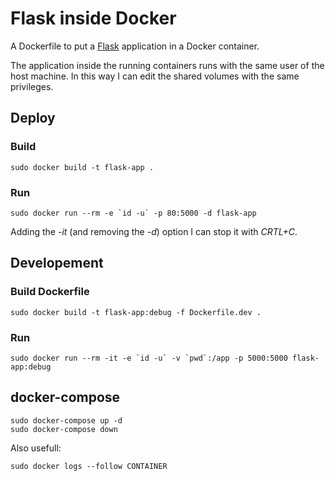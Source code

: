 # Flask inside Docker

A Dockerfile to put a [Flask](https://flask.palletsprojects.com) application in a Docker container.

The application inside the running containers runs with the same user of the host machine.
In this way I can edit the shared volumes with the same privileges.

## Deploy

### Build

    sudo docker build -t flask-app .

### Run

    sudo docker run --rm -e `id -u` -p 80:5000 -d flask-app

Adding the _-it_ (and removing the _-d_) option I can stop it with _CRTL+C_.

## Developement

### Build Dockerfile

    sudo docker build -t flask-app:debug -f Dockerfile.dev .

### Run

    sudo docker run --rm -it -e `id -u` -v `pwd`:/app -p 5000:5000 flask-app:debug

## docker-compose

    sudo docker-compose up -d
    sudo docker-compose down

Also usefull:

    sudo docker logs --follow CONTAINER